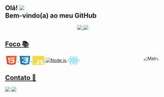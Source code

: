 <h2>
  Olá! <img src="https://media.giphy.com/media/hvRJCLFzcasrR4ia7z/giphy.gif" width="25px"><br>
  Bem-vindo(a) ao meu GitHub
</h2>

<div align="center">
  <a href="https://github.com/redfire314">
  <img height="180em" src="https://github-readme-stats.vercel.app/api?username=redfire314&show_icons=true&theme=react&include_all_commits=true&count_private=true&locale=pt-br">
  <img height="180em" src="https://github-readme-stats.vercel.app/api/top-langs/?username=redfire314&langs_count=3&theme=react&locale=pt-br">
</div>
  
## Foco :books:
  
<div style="display: inline_block">
  <img align="center" alt="HTML" height="30px" width="40px" src="https://raw.githubusercontent.com/devicons/devicon/master/icons/html5/html5-original.svg">
  <img align="center" alt="CSS" height="30px" width="40px" src="https://raw.githubusercontent.com/devicons/devicon/master/icons/css3/css3-original.svg">
  <img align="center" alt="JavaScript" height="30px" width="40px" src="https://raw.githubusercontent.com/devicons/devicon/master/icons/javascript/javascript-plain.svg">
  <img align="center" alt="Node.js" height="30px" width="40px" src="https://cdn.jsdelivr.net/gh/devicons/devicon/icons/nodejs/nodejs-original.svg">
  <img align="center" alt="ReactJS" height="30px" width="40px" src="https://raw.githubusercontent.com/devicons/devicon/master/icons/react/react-original.svg">
  <img align="right" alt="Matrix" height="150" style="border-radius:50px;" src="https://i.giphy.com/media/BWbdU8nbidzOdHbUg9/giphy.webp">
</div>
  
## Contato :email:
  
<div>
  <a href="https://www.linkedin.com/in/leandroaraujowm/" target="_blank"><img src="https://img.shields.io/badge/LinkedIn-0077B5?style=for-the-badge&logo=linkedin&logoColor=white"></a>
  <a href="mailto:redfire314developer@gmail.com" target="_blank"><img src="https://img.shields.io/badge/Gmail-D14836?style=for-the-badge&logo=gmail&logoColor=white"></a>
</div>

